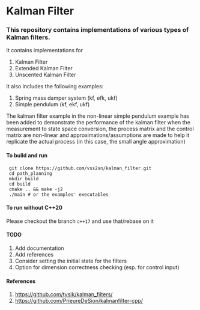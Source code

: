 # Kalman Filter #

### This repository contains implementations of various types of Kalman filters. ###

It contains implementations for
1. Kalman Filter
2. Extended Kalman Filter
3. Unscented Kalman Filter

It also includes the following examples:
1. Spring mass damper system (kf, efk, ukf)
2. Simple pendulum (kf, ekf, ukf)

The kalman filter example in the non-linear simple pendulum example has been added to demonstrate the performance of the kalman filter when the measurement to state space conversion, the process matrix and the control matrix are non-linear and approximations/assumptions are made to help it replicate the actual process (in this case, the small angle approximation)

#### To build and run ####
     git clone https://github.com/vss2sn/kalman_filter.git  
     cd path_planning  
     mkdir build  
     cd build  
     cmake .. && make -j2  
     ./main # or the examples' executables

#### To run without C++20 ####
Please checkout the branch `c++17` and use that/rebase on it

#### TODO ####
1. Add documentation
2. Add references
3. Consider setting the initial state for the filters
4. Option for dimension correctness checking (esp. for control input)

#### References ####
1. https://github.com/tysik/kalman_filters/
2. https://github.com/PrieureDeSion/kalmanfilter-cpp/
